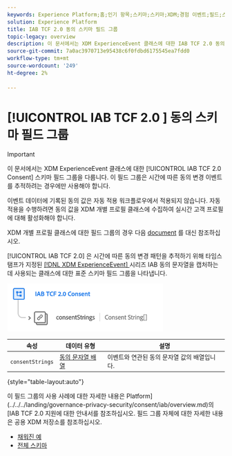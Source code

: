 ```yaml
---
keywords: Experience Platform;홈;인기 항목;스키마;스키마;XDM;경험 이벤트;필드;스키마;스키마;스키마 디자인;필드 그룹;필드 그룹;iab;tcf;동의;
solution: Experience Platform
title: IAB TCF 2.0 동의 스키마 필드 그룹
topic-legacy: overview
description: 이 문서에서는 XDM ExperienceEvent 클래스에 대한 IAB TCF 2.0 동의 스키마 필드 그룹에 대한 개요를 제공합니다.
source-git-commit: 7a0ac3970713e95438c6f0fdbd6175545ea7fdd0
workflow-type: tm+mt
source-wordcount: '249'
ht-degree: 2%

---
```



# [!UICONTROL IAB TCF 2.0 ] 동의 스키마 필드 그룹

>[!IMPORTANT]
>
>이 문서에서는 XDM ExperienceEvent 클래스에 대한 [!UICONTROL IAB TCF 2.0 Consent] 스키마 필드 그룹을 다룹니다. 이 필드 그룹은 시간에 따른 동의 변경 이벤트를 추적하려는 경우에만 사용해야 합니다.
>
>이벤트 데이터에 기록된 동의 값은 자동 적용 워크플로우에서 적용되지 않습니다. 자동 적용을 수행하려면 동의 값을 XDM 개별 프로필 클래스에 수집하여 실시간 고객 프로필에 대해 활성화해야 합니다.
>
>XDM 개별 프로필 클래스에 대한 필드 그룹의 경우 다음 [document](../profile/iab.md) 를 대신 참조하십시오.

[!UICONTROL IAB TCF 2.0] 은 시간에 따른 동의 변경 패턴을 추적하기 위해 타임스탬프가 지정된  [[!DNL XDM ExperienceEvent] ](../../classes/experienceevent.md) 시리즈 IAB 동의 문자열을 캡처하는 데 사용되는 클래스에 대한 표준 스키마 필드 그룹을 나타냅니다.

![](../../images/field-groups/iab-event.png)

| 속성 | 데이터 유형 | 설명 |
| --- | --- | --- |
| `consentStrings` | [동의 문자열 배열](../../data-types/consent-string.md) | 이벤트와 연관된 동의 문자열 값의 배열입니다. |

{style=&quot;table-layout:auto&quot;}

이 필드 그룹의 사용 사례에 대한 자세한 내용은 Platform](../../../landing/governance-privacy-security/consent/iab/overview.md)의 [IAB TCF 2.0 지원에 대한 안내서를 참조하십시오. 필드 그룹 자체에 대한 자세한 내용은 공용 XDM 저장소를 참조하십시오.

* [채워진 예](https://github.com/adobe/xdm/blob/master/components/fieldgroups/experience-event/experienceevent-privacy.example.1.json)
* [전체 스키마](https://github.com/adobe/xdm/blob/master/components/fieldgroups/experience-event/experienceevent-privacy.schema.json)
